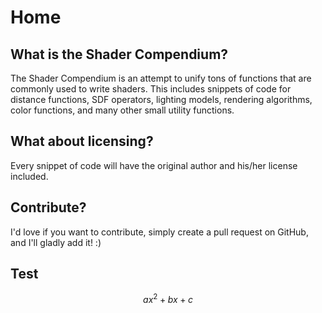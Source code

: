 # Home

## What is the Shader Compendium?
The Shader Compendium is an attempt to unify tons of functions that are commonly used to write shaders. 
This includes snippets of code for distance functions, SDF operators, lighting models, rendering algorithms, color functions, and many other small utility functions.

## What about licensing?
Every snippet of code will have the original author and his/her license included.

## Contribute?
I'd love if you want to contribute, simply create a pull request on GitHub, and I'll gladly add it! :)

## Test

$$ ax^2 + bx + c$$
